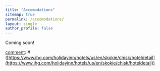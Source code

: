 ```yaml
---
title: "Accomodations"
sitemap: true
permalink: /accomodations/
layout: single
author_profile: false
---
```


Coming soon!

[comment]: # (There is no formal hotel block this year, but we recommend the following location:)

[comment]: # ([https://www.ihg.com/holidayinn/hotels/us/en/skokie/chisk/hoteldetail](https://www.ihg.com/holidayinn/hotels/us/en/skokie/chisk/hoteldetail))


[comment]: # (Holiday Inn Skokie)

[comment]: # (5300 W Touhy Ave, Skokie, IL 60077)